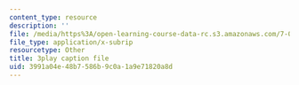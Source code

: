```yaml
---
content_type: resource
description: ''
file: /media/https%3A/open-learning-course-data-rc.s3.amazonaws.com/7-016-introductory-biology-fall-2018/3991a04e48b7586b9c0a1a9e71820a8d_Ao-r2nsib_Y.vtt
file_type: application/x-subrip
resourcetype: Other
title: 3play caption file
uid: 3991a04e-48b7-586b-9c0a-1a9e71820a8d
---
```

